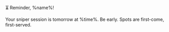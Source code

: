 ⏳ Reminder, %name%\!

Your sniper session is tomorrow at %time%\. Be early\. Spots are first\-come, first\-served\.
